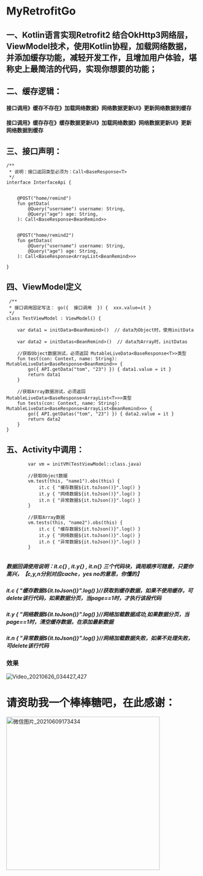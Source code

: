 # MyRetrofitGo
## 一、Kotlin语言实现Retrofit2 结合OkHttp3网络层，ViewModel技术，使用Kotlin协程，加载网络数据，并添加缓存功能，减轻开发工作，且增加用户体验，堪称史上最简洁的代码，实现你想要的功能；


## 二、缓存逻辑：
####            接口调用》缓存不存在》加载网络数据》网络数据更新UI》更新网络数据到缓存
####            接口调用》缓存存在》缓存数据更新UI》加载网络数据》网络数据更新UI》更新网络数据到缓存


## 三、接口声明：
```
/**
 * 说明：接口返回类型必须为：Call<BaseResponse<T>
 */
interface InterfaceApi {

    
    @POST("home/remind")
    fun getData(
        @Query("username") username: String,
        @Query("age") age: String,
    ): Call<BaseResponse<BeanRemind>>


    @POST("home/remind2")
    fun getDatas(
        @Query("username") username: String,
        @Query("age") age: String,
    ): Call<BaseResponse<ArrayList<BeanRemind>>>

}
```

## 四、ViewModel定义

```
 /**
 * 接口调用固定写法： go({  接口调用  }) {  xxx.value=it }
 */
class TestViewModel : ViewModel() {

    var data1 = initData<BeanRemind>()  // data为Object时，使用initData
   
    var data2 = initDatas<BeanRemind>()  // data为Array时，initDatas

    //获取Object数据测试，必须返回 MutableLiveData<BaseResponse<T>>类型
    fun test(con: Context, name: String): MutableLiveData<BaseResponse<BeanRemind>> {
        go({ API.getData("tom", "23") }) { data1.value = it }
        return data1
    }

    //获取Array数据测试，必须返回 MutableLiveData<BaseResponse<ArrayList<T>>>类型
    fun tests(con: Context, name: String): MutableLiveData<BaseResponse<ArrayList<BeanRemind>>> {
        go({ API.getDatas("tom", "23") }) { data2.value = it }
        return data2
    }
}
```

## 五、Activity中调用：
```
        var vm = initVM(TestViewModel::class.java)

        //获取Object数据
        vm.test(this, "name1").obs(this) {
            it.c { "缓存数据${it.toJson()}".log() } 
            it.y { "网络数据${it.toJson()}".log() } 
            it.n { "异常数据${it.toJson()}".log() } 
        }

        //获取Array数据
        vm.tests(this, "name2").obs(this) {
            it.c { "缓存数据${it.toJson()}".log() } 
            it.y { "网络数据${it.toJson()}".log() } 
            it.n { "异常数据${it.toJson()}".log() } 
        }
        
```
#####    数据回调使用说明：it.c{} , it.y{} , it.n{} 三个代码块，调用顺序可随意，只要你高兴，【c,y,n分别对应cache，yes no的意思，你懂的】
#####     it.c { "缓存数据${it.toJson()}".log() }//获取到缓存数据，如果不使用缓存，可delete该行代码，如果数据分页，当page==1时，才执行该段代码
#####     it.y { "网络数据${it.toJson()}".log() }//网络加载数据成功,如果数据分页，当page==1时，清空缓存数据，在添加最新数据
#####     it.n { "异常数据${it.toJson()}".log() }//网络加载数据失败，如果不处理失败，可delete该行代码

### 效果
![Video_20210626_034427_427](https://user-images.githubusercontent.com/4067327/123506188-91d41a80-d695-11eb-96aa-183b7d49325d.gif)

# 请资助我一个棒棒糖吧，在此感谢：

<img width="406" alt="微信图片_20210609173434" src="https://user-images.githubusercontent.com/4067327/121332592-989b2780-c94a-11eb-9543-a4e00db3b759.png">

